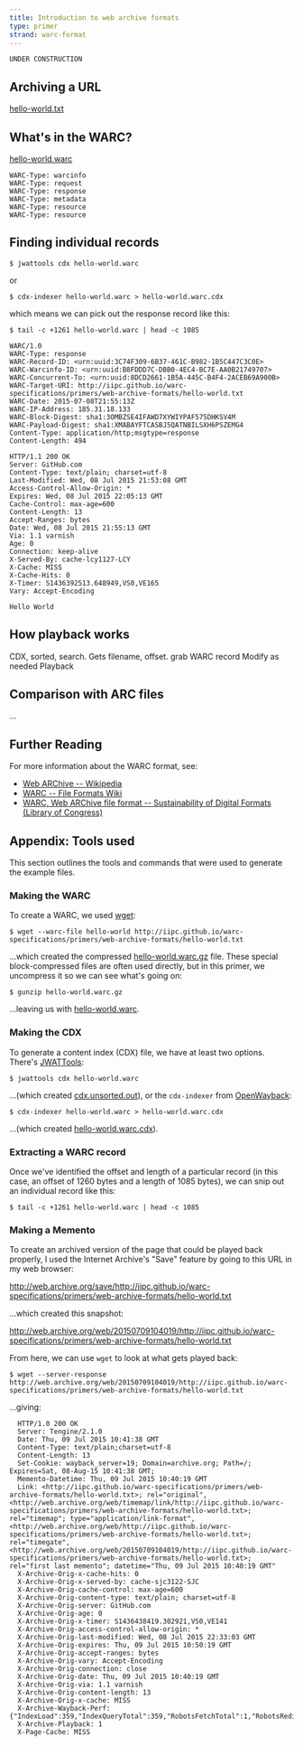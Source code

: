 ```yaml
---
title: Introduction to web archive formats
type: primer
strand: warc-format
---
```


~~~
UNDER CONSTRUCTION
~~~

Archiving a URL
---------------

[hello-world.txt](./hello-world.txt)

What's in the WARC?
-------------------

[hello-world.warc](./hello-world.warc)

~~~
WARC-Type: warcinfo
WARC-Type: request
WARC-Type: response
WARC-Type: metadata
WARC-Type: resource
WARC-Type: resource
~~~

Finding individual records
--------------------------

    $ jwattools cdx hello-world.warc

or

    $ cdx-indexer hello-world.warc > hello-world.warc.cdx

which means we can pick out the response record like this:

    $ tail -c +1261 hello-world.warc | head -c 1085

~~~
WARC/1.0
WARC-Type: response
WARC-Record-ID: <urn:uuid:3C74F309-6B37-461C-B982-1B5C447C3C0E>
WARC-Warcinfo-ID: <urn:uuid:B8FDDD7C-DBB0-4EC4-BC7E-AA0B21749707>
WARC-Concurrent-To: <urn:uuid:8DCD2661-1B5A-445C-B4F4-2ACEB69A900B>
WARC-Target-URI: http://iipc.github.io/warc-specifications/primers/web-archive-formats/hello-world.txt
WARC-Date: 2015-07-08T21:55:13Z
WARC-IP-Address: 185.31.18.133
WARC-Block-Digest: sha1:3OMBZSE4IFAWD7XYWIYPAF575DHKSV4M
WARC-Payload-Digest: sha1:XMABAYFTCASBJ5QATNBILSXH6PSZEMG4
Content-Type: application/http;msgtype=response
Content-Length: 494

HTTP/1.1 200 OK
Server: GitHub.com
Content-Type: text/plain; charset=utf-8
Last-Modified: Wed, 08 Jul 2015 21:53:08 GMT
Access-Control-Allow-Origin: *
Expires: Wed, 08 Jul 2015 22:05:13 GMT
Cache-Control: max-age=600
Content-Length: 13
Accept-Ranges: bytes
Date: Wed, 08 Jul 2015 21:55:13 GMT
Via: 1.1 varnish
Age: 0
Connection: keep-alive
X-Served-By: cache-lcy1127-LCY
X-Cache: MISS
X-Cache-Hits: 0
X-Timer: S1436392513.648949,VS0,VE165
Vary: Accept-Encoding

Hello World

~~~

How playback works
------------------

CDX, sorted, search. Gets filename, offset.
grab WARC record
Modify as needed
Playback

Comparison with ARC files
-------------------------

...

Further Reading
---------------
For more information about the WARC format, see:

* [Web ARChive -- Wikipedia](http://en.wikipedia.org/wiki/Web_ARChive)
* [WARC -- File Formats Wiki](http://fileformats.archiveteam.org/wiki/WARC)
* [WARC, Web ARChive file format -- Sustainability of Digital Formats (Library of Congress)](http://www.digitalpreservation.gov/formats/fdd/fdd000236.shtml)


Appendix: Tools used
--------------------

This section outlines the tools and commands that were used to generate the example files.

### Making the WARC ###

To create a WARC, we used [wget](http://www.gnu.org/software/wget/):

    $ wget --warc-file hello-world http://iipc.github.io/warc-specifications/primers/web-archive-formats/hello-world.txt

...which created the compressed [hello-world.warc.gz](./hello-world.warc.gz) file. These special block-compressed files are often used directly, but in this primer, we uncompress it so we can see what's going on:

    $ gunzip hello-world.warc.gz

...leaving us with [hello-world.warc](./hello-world.warc).

### Making the CDX ###

To generate a content index (CDX) file, we have at least two options. There's [JWATTools](https://sbforge.org/display/JWAT/JWAT-Tools):

    $ jwattools cdx hello-world.warc

...(which created [cdx.unsorted.out](./cdx.unsorted.out)), or the ```cdx-indexer``` from [OpenWayback](https://github.com/iipc/openwayback):

    $ cdx-indexer hello-world.warc > hello-world.warc.cdx

...(which created [hello-world.warc.cdx](./hello-world.warc.cdx)).

### Extracting a WARC record ###

Once we've identified the offset and length of a particular record (in this case, an offset of 1260 bytes and a length of 1085 bytes), we can snip out an individual record like this:

    $ tail -c +1261 hello-world.warc | head -c 1085


### Making a Memento ###

To create an archived version of the page that could be played back properly, I used the Internet Archive's "Save" feature by going to this URL in my web browser: 

http://web.archive.org/save/http://iipc.github.io/warc-specifications/primers/web-archive-formats/hello-world.txt

...which created this snapshot:

http://web.archive.org/web/20150709104019/http://iipc.github.io/warc-specifications/primers/web-archive-formats/hello-world.txt

From here, we can use ```wget``` to look at what gets played back:

    $ wget --server-response http://web.archive.org/web/20150709104019/http://iipc.github.io/warc-specifications/primers/web-archive-formats/hello-world.txt

...giving:

~~~
  HTTP/1.0 200 OK
  Server: Tengine/2.1.0
  Date: Thu, 09 Jul 2015 10:41:38 GMT
  Content-Type: text/plain;charset=utf-8
  Content-Length: 13
  Set-Cookie: wayback_server=19; Domain=archive.org; Path=/; Expires=Sat, 08-Aug-15 10:41:38 GMT;
  Memento-Datetime: Thu, 09 Jul 2015 10:40:19 GMT
  Link: <http://iipc.github.io/warc-specifications/primers/web-archive-formats/hello-world.txt>; rel="original", <http://web.archive.org/web/timemap/link/http://iipc.github.io/warc-specifications/primers/web-archive-formats/hello-world.txt>; rel="timemap"; type="application/link-format", <http://web.archive.org/web/http://iipc.github.io/warc-specifications/primers/web-archive-formats/hello-world.txt>; rel="timegate", <http://web.archive.org/web/20150709104019/http://iipc.github.io/warc-specifications/primers/web-archive-formats/hello-world.txt>; rel="first last memento"; datetime="Thu, 09 Jul 2015 10:40:19 GMT"
  X-Archive-Orig-x-cache-hits: 0
  X-Archive-Orig-x-served-by: cache-sjc3122-SJC
  X-Archive-Orig-cache-control: max-age=600
  X-Archive-Orig-content-type: text/plain; charset=utf-8
  X-Archive-Orig-server: GitHub.com
  X-Archive-Orig-age: 0
  X-Archive-Orig-x-timer: S1436438419.302921,VS0,VE141
  X-Archive-Orig-access-control-allow-origin: *
  X-Archive-Orig-last-modified: Wed, 08 Jul 2015 22:33:03 GMT
  X-Archive-Orig-expires: Thu, 09 Jul 2015 10:50:19 GMT
  X-Archive-Orig-accept-ranges: bytes
  X-Archive-Orig-vary: Accept-Encoding
  X-Archive-Orig-connection: close
  X-Archive-Orig-date: Thu, 09 Jul 2015 10:40:19 GMT
  X-Archive-Orig-via: 1.1 varnish
  X-Archive-Orig-content-length: 13
  X-Archive-Orig-x-cache: MISS
  X-Archive-Wayback-Perf: {"IndexLoad":359,"IndexQueryTotal":359,"RobotsFetchTotal":1,"RobotsRedis":1,"RobotsTotal":1,"Total":371,"WArcResource":10}
  X-Archive-Playback: 1
  X-Page-Cache: MISS
~~~